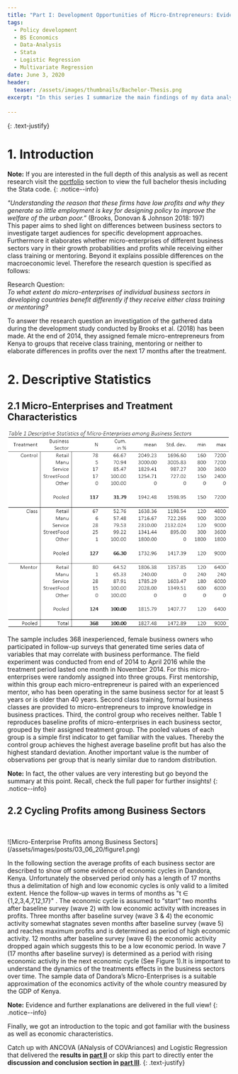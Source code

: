 ```yaml
---
title: "Part I: Development Opportunities of Micro-Entrepreneurs: Evidence from Kenya"
tags:
  - Policy development
  - BS Economics
  - Data-Analysis
  - Stata
  - Logistic Regression
  - Multivariate Regression
date: June 3, 2020
header:
  teaser: /assets/images/thumbnails/Bachelor-Thesis.png
excerpt: "In this series I summarize the main findings of my data analysis according micro-entrepreneurs in Kenya"

---
```

  {: .text-justify}
# 1. Introduction

<i class="far fa-sticky-note"></i> **Note:** If you are interested in the full depth of this analysis as well as recent research visit the [portfolio](/portfolio/) section to view the full bachelor thesis including the Stata code.
  {: .notice--info}

_"Understanding the reason that these firms  have low profits and why they generate so little employment is key for designing policy to improve the welfare of the urban poor.”_ (Brooks, Donovan & Johnson 2018: 197)  
This paper aims to shed light on differences between business sectors to investigate target audiences for specific development approaches. Furthermore it elaborates whether micro-enterprises of different business sectors vary in their growth probabilities and profits while receiving either class training or mentoring. Beyond it explains possible differences on the macroeconomic level. Therefore the research question is specified as follows:

Research Question:  
_To what extent do micro-enterprises of individual business sectors in developing countries benefit differently if they receive either class training or mentoring?_

To answer the research question an investigation of the gathered data during the development study conducted by Brooks et al. (2018) has been made. At the end of 2014, they assigned female micro-entrepreneurs from Kenya to groups that receive class training, mentoring or neither to elaborate differences in profits over the next 17 months after the treatment.

# 2. Descriptive Statistics
## 2.1 Micro-Enterprises and Treatment Characteristics

![Descriptive Statistics of Micro-Enterprises among Business Sectors](/assets/images/posts/03_06_20/table1.png)

The sample includes 368 inexperienced, female business owners who participated in follow-up surveys that generated time series data of variables that may correlate with business performance. The field experiment was conducted from end of 2014 to April 2016 while the treatment period lasted one month in November 2014. For this micro-enterprises were randomly assigned into three groups.
First mentorship, within this group each micro-entrepreneur is paired with an experienced mentor, who has been operating in the same business sector for at least 5 years or is older than 40 years. Second class training, formal business classes are provided to micro-entrepreneurs to improve knowledge in business practices. Third, the control group who receives neither.
Table 1 reproduces baseline profits of micro-enterprises in each business sector, grouped by their assigned treatment group. The pooled values of each group is a simple first indicator to get familiar with the values. Thereby the control group achieves the highest average baseline profit but has also the highest standard deviation. Another important value is the number of observations per group that is nearly similar due to random distribution.

<i class="far fa-sticky-note"></i> **Note:** In fact, the other values are very interesting but go beyond the summary at this point. Recall, check the full paper for further insights!
  {: .notice--info}

## 2.2 Cycling Profits among Business Sectors

<figure style="width: 75%" class="center">
  <img src="{{ site.url }}{{ sitecenterassets/images/posts/03_06_20/figure1.png" alt="">
</figure>
![Micro-Enterprise Profits among Business Sectors](/assets/images/posts/03_06_20/figure1.png)

In the following section the average profits of each business sector are described to show off some evidence of economic cycles in Dandora, Kenya. Unfortunately the observed period only has a length of 17 months thus a delimitation of high and low economic cycles is only valid to a limited extent. Hence the follow-up waves in terms of months as "t ∈ {1,2,3,4,7,12,17}" . The economic cycle is assumed to “start” two months after baseline survey (wave 2) with low economic activity with increases in profits. Three months after baseline survey (wave 3 & 4) the economic activity somewhat stagnates seven months after baseline survey (wave 5) and reaches maximum profits and is determined as period of high economic activity. 12 months after baseline survey (wave 6) the economic activity dropped again which suggests this to be a low economic period. In wave 7 (17 months after baseline survey) is determined as a period with rising economic activity in the next economic cycle (See Figure 1).It is important to understand the dynamics of the treatments effects in the business sectors over time. The sample data of Dandora’s Micro-Enterprises is a suitable approximation of the economics activity of the whole country measured by the GDP of Kenya.

<i class="far fa-sticky-note"></i> **Note:** Evidence and further explanations are delivered in the full view!
  {: .notice--info}

Finally, we got an introduction to the topic and got familiar with the business as well as economic characteristics.

Catch up with ANCOVA (ANalysis of COVAriances) and Logistic Regression that delivered the **results in [part II](.......)** or skip this part to directly enter the **discussion and conclusion section in [part III](.......)**.
  {: .text-justify}
